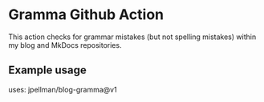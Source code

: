 # Gramma Github Action

This action checks for grammar mistakes (but not spelling mistakes) within my blog and MkDocs repositories.

## Example usage

uses: jpellman/blog-gramma@v1
